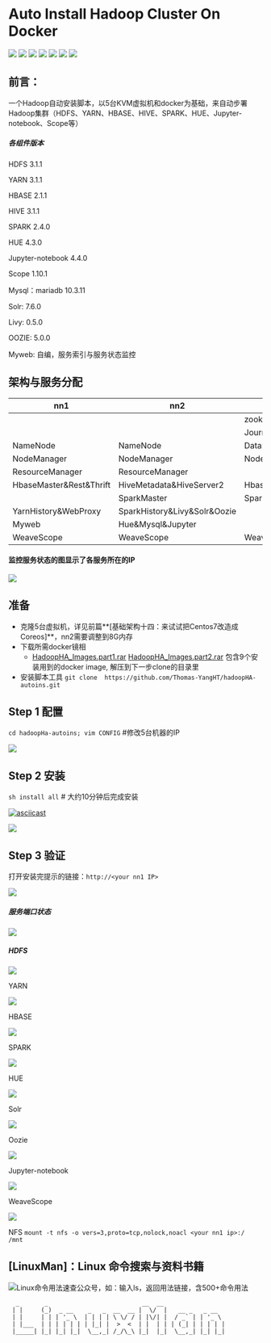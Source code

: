 # Auto Install Hadoop Cluster On Docker
![](https://img.shields.io/badge/Dist-CentOS-blue.svg) ![](https://img.shields.io/badge/Dist-HDFS-red.svg) ![](https://img.shields.io/badge/Dist-YARN-green.svg) ![](https://img.shields.io/badge/Dist-Spark-yellow.svg) ![](https://img.shields.io/badge/Dist-HUE-blue.svg) ![](https://img.shields.io/badge/Dist-Jupyter-pink.svg) ![](https://img.shields.io/badge/Dist-Scope-green.svg)
## 前言：

一个Hadoop自动安装脚本，以5台KVM虚拟机和docker为基础，来自动步署Hadoop集群（HDFS、YARN、HBASE、HIVE、SPARK、HUE、Jupyter-notebook、Scope等）

##### 各组件版本

HDFS 3.1.1

YARN 3.1.1

HBASE 2.1.1

HIVE 3.1.1

SPARK 2.4.0

HUE 4.3.0

Jupyter-notebook 4.4.0

Scope 1.10.1  

Mysql：mariadb 10.3.11

Solr: 7.6.0

Livy: 0.5.0

OOZIE:  5.0.0

Myweb:  自编，服务索引与服务状态监控



## 架构与服务分配

| nn1                     | nn2                          | dn1         | dn2         | dn3         |
| ----------------------- | ---------------------------- | ----------- | ----------- | ----------- |
|                         |                              | zookeeper1  | zookeeper2  | zookeeper3  |
|                         |                              | JournalNode | JournalNode | JournalNode |
| NameNode                | NameNode                     | DataNode    | DataNode    | DataNode    |
| NodeManager             | NodeManager                  | NodeManager | NodeManager | NodeManager |
| ResourceManager         | ResourceManager              |             |             |             |
| HbaseMaster&Rest&Thrift | HiveMetadata&HiveServer2     | HbaseRegion | HbaseRegion | HbaseRegion |
|                         | SparkMaster                  | SparkWorker | SparkWorker | SparkWorker |
| YarnHistory&WebProxy    | SparkHistory&Livy&Solr&Oozie |             |             |             |
| Myweb                   | Hue&Mysql&Jupyter            |             |             |             |
| WeaveScope              | WeaveScope                   | WeaveScope  | WeaveScope  | WeaveScope  |


#### 监控服务状态的图显示了各服务所在的IP
![](pics/2.png)



## 准备

- 克隆5台虚拟机，详见前篇**[基础架构十四：来试试把Centos7改造成Coreos]**，nn2需要调整到8G内存
- 下载所需docker镜相
  - [HadoopHA_Images.part1.rar](https://pan.baidu.com/s/1rf5D2jTsye_rBdqboKtVwQ)   [HadoopHA_Images.part2.rar](https://pan.baidu.com/s/1P_Hvrs1-OZUCYSexxg1imA) 包含9个安装用到的docker image, 解压到下一步clone的目录里
- 安装脚本工具  `git clone  https://github.com/Thomas-YangHT/hadoopHA-autoins.git`



## Step 1 配置

`cd hadoopHa-autoins; vim CONFIG` #修改5台机器的IP

![](pics/4.png)



## Step 2 安装

`sh install all`  # 大约10分钟后完成安装

[![asciicast](https://asciinema.org/a/5xpUiRhrALXiustmQcALlWQ06.svg)](https://asciinema.org/a/5xpUiRhrALXiustmQcALlWQ06)

![](pics/3.png)


## Step 3 验证

打开安装完提示的链接：`http://<your nn1 IP>`

![](pics/1.png)
##### 服务端口状态

![](pics/2.png)


##### HDFS

![](pics/5.png)


YARN

![](pics/6.png)

HBASE

![](pics/7.png)

SPARK

![](pics/8.png)

HUE

![](pics/10.png)

Solr

![](pics/9.png)

Oozie

![](pics/13.png)

Jupyter-notebook

![](pics/11.png)

WeaveScope

![](pics/12.png)

NFS
`mount -t nfs -o vers=3,proto=tcp,nolock,noacl <your nn1 ip>:/ /mnt`

## [LinuxMan]：Linux 命令搜索与资料书籍

![Linux命令用法速查公众号，如：输入ls，返回用法链接，含500+命令用法](https://upload-images.jianshu.io/upload_images/12123313-21545308f7327a9b.png?imageMogr2/auto-orient/strip%7CimageView2/2/w/1240)

```shell
  _       _                          __  __                 
 | |     (_)  _ __    _   _  __  __ |  \/  |   __ _   _ __  
 | |     | | | '_ \  | | | | \ \/ / | |\/| |  / _` | | '_ \ 
 | |___  | | | | | | | |_| |  >  <  | |  | | | (_| | | | | |
 |_____| |_| |_| |_|  \__,_| /_/\_\ |_|  |_|  \__,_| |_| |_|
```


